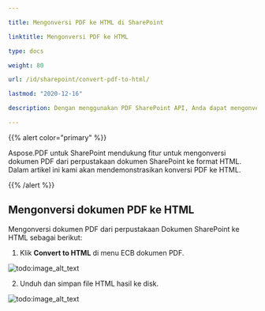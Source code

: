 ```yaml
---

title: Mengonversi PDF ke HTML di SharePoint

linktitle: Mengonversi PDF ke HTML

type: docs

weight: 80

url: /id/sharepoint/convert-pdf-to-html/

lastmod: "2020-12-16"

description: Dengan menggunakan PDF SharePoint API, Anda dapat mengonversi dokumen PDF dari perpustakaan dokumen SharePoint ke format HTML.

---
```




{{% alert color="primary" %}}



Aspose.PDF untuk SharePoint mendukung fitur untuk mengonversi dokumen PDF dari perpustakaan dokumen SharePoint ke format HTML. Dalam artikel ini kami akan mendemonstrasikan konversi PDF ke HTML.



{{% /alert %}}



## **Mengonversi dokumen PDF ke HTML**



Mengonversi dokumen PDF dari perpustakaan Dokumen SharePoint ke HTML sebagai berikut:



1. Klik **Convert to HTML** di menu ECB dokumen PDF.



![todo:image_alt_text](convert-pdf-to-html_1.png)



2. Unduh dan simpan file HTML hasil ke disk.



![todo:image_alt_text](convert-pdf-to-html_2.png)
